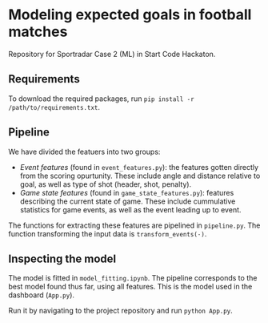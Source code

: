 # Modeling expected goals in football matches

Repository for Sportradar Case 2 (ML) in Start Code Hackaton.

## Requirements

To download the required packages, run `pip install -r /path/to/requirements.txt`. 

## Pipeline

We have divided the featuers into two groups: 
- *Event features* (found in `event_features.py`): the features gotten directly from the scoring opurtunity. These include angle and distance relative to goal, as well as type of shot (header, shot, penalty). 
- *Game state features* (found in `game_state_features.py`): features describing the current state of game. These include cummulative statistics for game events, as well as the event leading up to event. 

The functions for extracting these features are pipelined in `pipeline.py`. The function transforming the input data is `transform_events(·)`.

## Inspecting the model

The model is fitted in `model_fitting.ipynb`. The pipeline corresponds to the best model found thus far, using all features. This is the model used in the dashboard (`App.py`).

Run it by navigating to the project repository and run `python App.py`.
